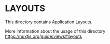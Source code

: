 # LAYOUTS

This directory contains Application Layouts.

More information about the usage of this directory  
https://nuxtjs.org/guide/views#layouts

 